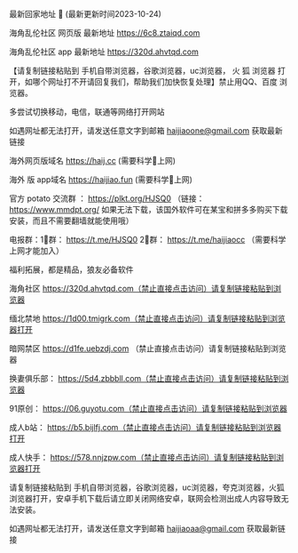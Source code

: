  最新回家地址 👋 (最新更新时间2023-10-24)

海角乱伦社区 网页版 最新地址     https://6c8.ztaiqd.com

海角乱伦社区 app 最新地址    https://320d.ahvtqd.com

【请复制链接粘贴到 手机自带浏览器，谷歌浏览器，uc浏览器， 火  狐  浏览器 打开，如哪个网址打不开请回复我们，帮助我们加快恢复处理】禁止用QQ、百度 浏览器。

多尝试切换移动，电信，联通等网络打开网站

如遇网址都无法打开，请发送任意文字到邮箱  haijiaoone@gmail.com  获取最新链接

海外网页版域名  https://haij.cc   (需要科学🔬上网)

 海外 版 app域名  https://haijiao.fun  (需要科学🔬上网)

官方 potato 交流群  ： https://plkt.org/HJSQ0  （链接：https://www.mmdpt.org/ 如果无法下载，该国外软件可在某宝和拼多多购买下载安装，而且不需要翻墙就能使用哦）

电报群：1⃣️群：  https://t.me/HJSQ0    2⃣️群： https://t.me/haijiaocc  （需要科学上网才能加入）


福利拓展，都是精品，狼友必备软件

海角社区    https://320d.ahvtqd.com（禁止直接点击访问）请复制链接粘贴到浏览器

缅北禁地   https://1d00.tmigrk.com（禁止直接点击访问）请复制链接粘贴到浏览器打开

暗网禁区   https://d1fe.uebzdj.com （禁止直接点击访问）请复制链接粘贴到浏览器

换妻俱乐部：  https://5d4.zbbbll.com（禁止直接点击访问）请复制链接粘贴到浏览器

91原创：  https://06.guyotu.com（禁止直接点击访问）请复制链接粘贴到浏览器

成人b站：  https://b5.bijlfj.com（禁止直接点击访问）请复制链接粘贴到浏览器打开

成人快手：   https://578.nnjzpw.com（禁止直接点击访问）请复制链接粘贴到浏览器打开

请复制链接粘贴到 手机自带浏览器，谷歌浏览器，uc浏览器，夸克浏览器，火狐浏览器打开，安卓手机下载后请立即关闭网络安卓，联网会检测出成人内容导致无法安装。

如遇网址都无法打开，请发送任意文字到邮箱   haijiaoaa@gmail.com   获取最新链接
